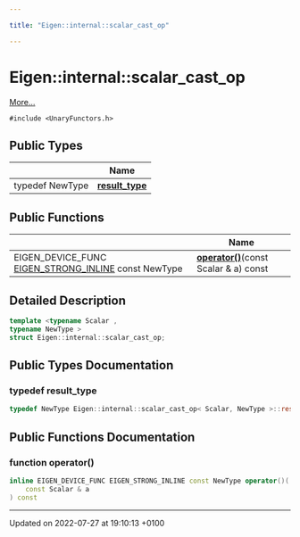 ```yaml
---

title: "Eigen::internal::scalar_cast_op"

---
```


# Eigen::internal::scalar_cast_op



 [More...](#detailed-description)


`#include <UnaryFunctors.h>`

## Public Types

|                | Name           |
| -------------- | -------------- |
| typedef NewType | **[result_type](http://example.org/classes/structeigen_1_1internal_1_1scalar__cast__op/#typedef-result-type)**  |

## Public Functions

|                | Name           |
| -------------- | -------------- |
| EIGEN_DEVICE_FUNC <a href="http://example.org/files/macros_8h/#define-eigen-strong-inline">EIGEN_STRONG_INLINE</a> const NewType | **[operator()](http://example.org/classes/structeigen_1_1internal_1_1scalar__cast__op/#function-operator())**(const Scalar & a) const |

## Detailed Description

```cpp
template <typename Scalar ,
typename NewType >
struct Eigen::internal::scalar_cast_op;
```

## Public Types Documentation

### typedef result_type

```cpp
typedef NewType Eigen::internal::scalar_cast_op< Scalar, NewType >::result_type;
```


## Public Functions Documentation

### function operator()

```cpp
inline EIGEN_DEVICE_FUNC EIGEN_STRONG_INLINE const NewType operator()(
    const Scalar & a
) const
```


-------------------------------

Updated on 2022-07-27 at 19:10:13 +0100